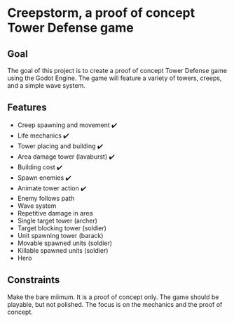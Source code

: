 # Creepstorm, a proof of concept Tower Defense game

## Goal

The goal of this project is to create a proof of concept Tower Defense game using the Godot Engine. The game will
feature a variety of towers, creeps, and a simple wave system.

## Features

- Creep spawning and movement ✔️
- Life mechanics ✔️
- Tower placing and building ✔️
- Area damage tower (lavaburst) ✔️
- Building cost ✔️
- Spawn enemies ✔️
- Animate tower action ✔️
- Enemy follows path
- Wave system
- Repetitive damage in area
- Single target tower (archer)
- Target blocking tower (soldier)
- Unit spawning tower (barack)
- Movable spawned units (soldier)
- Killable spawned units (soldier)
- Hero

## Constraints

Make the bare miimum. It is a proof of concept only. The game should be playable, but not polished. The focus is on the
mechanics and the proof of concept.